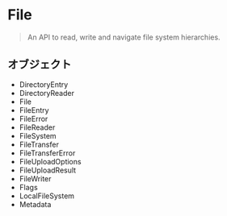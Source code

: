 File
==========

> An API to read, write and navigate file system hierarchies. 

オブジェクト
--------------

- DirectoryEntry
- DirectoryReader
- File
- FileEntry
- FileError
- FileReader
- FileSystem
- FileTransfer
- FileTransferError
- FileUploadOptions
- FileUploadResult
- FileWriter
- Flags
- LocalFileSystem
- Metadata
